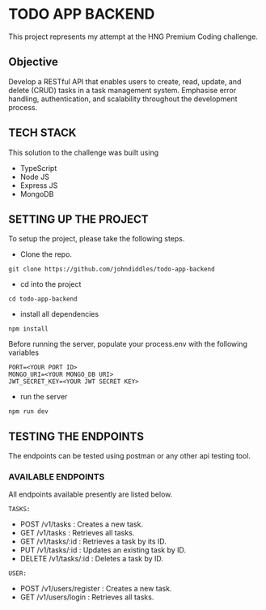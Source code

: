 # TODO APP BACKEND

This project represents my attempt at the HNG Premium Coding challenge.

## Objective

Develop a RESTful API that enables users to create, read, update, and delete (CRUD) tasks in a task management system. Emphasise error handling, authentication, and scalability throughout the development process.

## TECH STACK

This solution to the challenge was built using

- TypeScript
- Node JS
- Express JS
- MongoDB

## SETTING UP THE PROJECT

To setup the project, please take the following steps.

- Clone the repo.

```git
git clone https://github.com/johndiddles/todo-app-backend
```

- cd into the project

```linux
cd todo-app-backend
```

- install all dependencies

```npm
npm install
```

Before running the server, populate your process.env with the following variables

```env
PORT=<YOUR PORT ID>
MONGO_URI=<YOUR MONGO_DB URI>
JWT_SECRET_KEY=<YOUR JWT SECRET KEY>
```

- run the server

```npm
npm run dev
```

## TESTING THE ENDPOINTS

The endpoints can be tested using postman or any other api testing tool.

### AVAILABLE ENDPOINTS

All endpoints available presently are listed below.

`TASKS:`

- POST /v1/tasks : Creates a new task.
- GET /v1/tasks : Retrieves all tasks.
- GET /v1/tasks/:id : Retrieves a task by its ID.
- PUT /v1/tasks/:id : Updates an existing task by ID.
- DELETE /v1/tasks/:id : Deletes a task by ID.

`USER:`

- POST /v1/users/register : Creates a new task.
- GET /v1/users/login : Retrieves all tasks.
